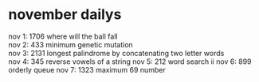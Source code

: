 # november dailys

nov 1: 1706 where will the ball fall\
nov 2: 433 minimum genetic mutation\
nov 3: 2131 longest palindrome by concatenating two letter words\
nov 4: 345 reverse vowels of a string
nov 5: 212 word search ii
nov 6: 899 orderly queue
nov 7: 1323 maximum 69 number
